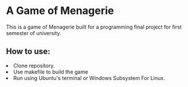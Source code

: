 # A Game of Menagerie
This is a game of Menagerie built for a programming final project for first semester of university. 

<h2> How to use: </h2>
<li> Clone repository.
<li> Use makefile to build the game
<li> Run using Ubuntu's terminal or Windows Subsystem For Linux.
